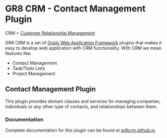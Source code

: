 # GR8 CRM - Contact Management Plugin

CRM = [Customer Relationship Management](http://en.wikipedia.org/wiki/Customer_relationship_management)

GR8 CRM is a set of [Grails Web Application Framework](http://www.grails.org/)
plugins that makes it easy to develop web application with CRM functionality.
With CRM we mean features like:

- Contact Management
- Task/Todo Lists
- Project Management


## Contact Management Plugin
This plugin provides domain classes and services for managing companies,
individuals or any other type of contacts, and relationships between them.

### Documentation

Complete documentation for this plugin can be found at [gr8crm.github.io](http://gr8crm.github.io/plugins/crm-contact/crm-contact.html)